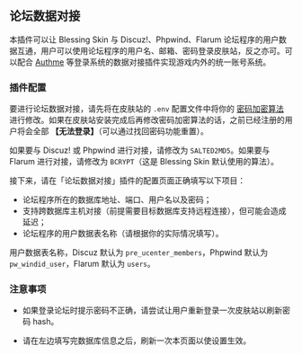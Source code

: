 ## 论坛数据对接

本插件可以让 Blessing Skin 与 Discuz!、Phpwind、Flarum 论坛程序的用户数据互通，用户可以使用论坛程序的用户名、邮箱、密码登录皮肤站，反之亦可。可以配合 [Authme](https://github.com/bs-community/blessing-skin-plugins/tree/master/authme-integration) 等登录系统的数据对接插件实现游戏内外的统一账号系统。

### 插件配置

要进行论坛数据对接，请先将在皮肤站的 `.env` 配置文件中将你的 [密码加密算法](https://github.com/bs-community/blessing-skin-server/wiki/%E5%A6%82%E4%BD%95%E5%A1%AB%E5%86%99-.env-%E9%85%8D%E7%BD%AE%E6%96%87%E4%BB%B6#-%E5%AE%89%E5%85%A8%E7%9B%B8%E5%85%B3) 进行修改。如果在皮肤站安装完成后再修改密码加密算法的话，之前已经注册的用户将会全部 **【无法登录】**（可以通过找回密码功能重置）。

如果要与 Discuz! 或 Phpwind 进行对接，请修改为 `SALTED2MD5`。如果要与 Flarum 进行对接，请修改为 `BCRYPT`（这是 Blessing Skin 默认使用的算法）。

接下来，请在「论坛数据对接」插件的配置页面正确填写以下项目：

- 论坛程序所在的数据库地址、端口、用户名以及密码；
- 支持跨数据库主机对接（前提需要目标数据库支持远程连接），但可能会造成延迟；
- 论坛程序的用户数据表名称（请根据你的实际情况填写）。

用户数据表名称，Discuz 默认为 `pre_ucenter_members`，Phpwind 默认为 `pw_windid_user`，Flarum 默认为 `users`。

### 注意事项

- 如果登录论坛时提示密码不正确，请尝试让用户重新登录一次皮肤站以刷新密码 hash。

- 请在左边填写完数据库信息之后，刷新一次本页面以使设置生效。
